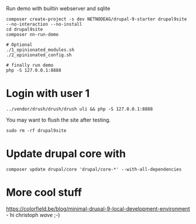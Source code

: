 Run demo with builtin webserver and sqlite
```
composer create-project -s dev NETNODEAG/drupal-9-starter drupal9site --no-interaction --no-install
cd drupal9site
composer nn-run-demo

# Optional
./1_opinionated_modules.sh
./2_opinionated_config.sh

# finally run demo
php -S 127.0.0.1:8888
```

# Login with user 1
```
../vendor/drush/drush/drush uli && php -S 127.0.0.1:8888
```

You may want to flush the site after testing.
```
sudo rm -rf drupal9site
```

# Update drupal core with
```
composer update drupal/core 'drupal/core-*' --with-all-dependencies 
```

# More cool stuff
https://colorfield.be/blog/minimal-drupal-9-local-development-environment - hi christoph *wave* ;-)
